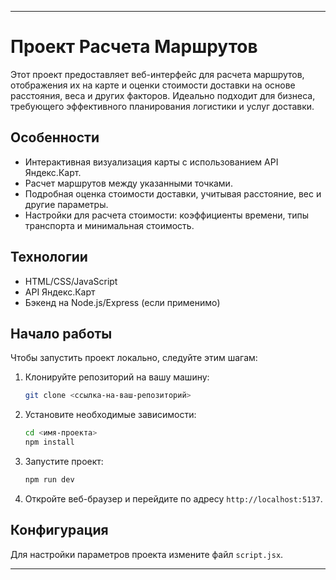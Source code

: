 
---

# Проект Расчета Маршрутов

Этот проект предоставляет веб-интерфейс для расчета маршрутов, отображения их на карте и оценки стоимости доставки на основе расстояния, веса и других факторов. Идеально подходит для бизнеса, требующего эффективного планирования логистики и услуг доставки.

## Особенности

- Интерактивная визуализация карты с использованием API Яндекс.Карт.
- Расчет маршрутов между указанными точками.
- Подробная оценка стоимости доставки, учитывая расстояние, вес и другие параметры.
- Настройки для расчета стоимости: коэффициенты времени, типы транспорта и минимальная стоимость.

## Технологии

- HTML/CSS/JavaScript
- API Яндекс.Карт
- Бэкенд на Node.js/Express (если применимо)

## Начало работы

Чтобы запустить проект локально, следуйте этим шагам:

1. Клонируйте репозиторий на вашу машину:
   ```bash
   git clone <ссылка-на-ваш-репозиторий>
   ```
2. Установите необходимые зависимости:
   ```bash
   cd <имя-проекта>
   npm install
   ```
3. Запустите проект:
   ```bash
   npm run dev
   ```
4. Откройте веб-браузер и перейдите по адресу `http://localhost:5137`.

## Конфигурация

Для настройки параметров проекта измените файл `script.jsx`.

---
